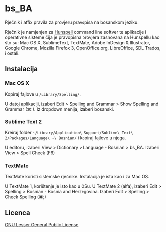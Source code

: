 bs_BA
=====

Rječnik i affix pravila za provjeru pravopisa na bosanskom jeziku.

Rječnik je namjenjen za [Hunspell](http://hunspell.sourceforge.net) command line softver te aplikacije i operativne sisteme čija je pravopisna provjera zasnovana na Hunspellu kao što su: Mac OS X, SublimeText, TextMate, Adobe InDesign & Illustrator, Google Chrome, Mozilla Firefox 3, OpenOffice.org, LibreOffice, SDL Trados, i ostali.

## Instalacija

### Mac OS X

Kopiraj fajlove u `/Library/Spelling/`.

U datoj aplikaciji, izaberi Edit > Spelling and Grammar > Show Spelling and Grammar (⌘:). Iz dropdown menija, izaberi bosanski.

### Sublime Text 2

Kreiraj folder `~/Library/Application\ Support/Sublime\ Text\ 2/Packages/Language\ -\ Bosnian/` i kopiraj fajlove u njega.

U editoru, izaberi View > Dictionary > Language - Bosnian > bs_BA. Izaberi View > Spell Check (F6)

### TextMate

TextMate koristi sistemske rječnike. Instalacija je ista kao i za Mac OS.

U TextMate 1, korištenje je isto kao u OSu. U TextMate 2 (alfa), izaberi Edit > Spelling > Bosnian - Bosnia and Herzegovina. Izaberi Edit > Spelling > Check Spelling (⌘;)

## Licenca

[GNU Lesser General Public License](http://www.gnu.org/licenses/lgpl-3.0.html)